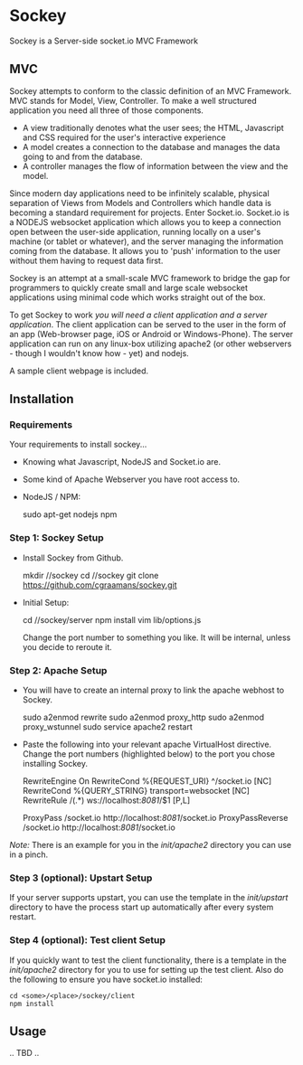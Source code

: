 # Sockey
Sockey is a Server-side socket.io MVC Framework

## MVC
Sockey attempts to conform to the classic definition of an MVC Framework. MVC stands for Model, View, Controller. To make a well structured application you need all three of those components.

- A view traditionally denotes what the user sees; the HTML, Javascript and CSS required for the user's interactive experience
- A model creates a connection to the database and manages the data going to and from the database.
- A controller manages the flow of information between the view and the model.

Since modern day applications need to be infinitely scalable, physical separation of Views from Models and Controllers which handle data is becoming a standard requirement for projects. Enter Socket.io. Socket.io is a NODEJS websocket application which allows you to keep a connection open between the user-side application, running locally on a user's machine (or tablet or whatever), and the server managing the information coming from the database. It allows you to 'push' information to the user without them having to request data first.

Sockey is an attempt at a small-scale MVC framework to bridge the gap for programmers to quickly create small and large scale websocket applications using minimal code which works straight out of the box. 

To get Sockey to work _you will need a client application and a server application_. The client application can be served to the user in the form of an app (Web-browser page, iOS or Android or Windows-Phone). The server application can run on any linux-box utilizing apache2 (or other webservers - though I wouldn't know how - yet) and nodejs.

A sample client webpage is included.

## Installation

### Requirements

Your requirements to install sockey...
  - Knowing what Javascript, NodeJS and Socket.io are.
  - Some kind of Apache Webserver you have root access to.
  - NodeJS / NPM:

    sudo apt-get nodejs npm

### Step 1: Sockey Setup
	
- Install Sockey from Github.

	mkdir <some>/<place>/sockey
	cd <some>/<place>/sockey
    git clone https://github.com/cgraamans/sockey.git  


- Initial Setup:
    
    cd <some>/<place>/sockey/server
    npm install
    vim lib/options.js

    Change the port number to something you like. It will be internal, unless you decide to reroute it.

### Step 2: Apache Setup

- You will have to create an internal proxy to link the apache webhost to Sockey.

    sudo a2enmod rewrite
    sudo a2enmod proxy_http
    sudo a2enmod proxy_wstunnel
    sudo service apache2 restart

- Paste the following into your relevant apache VirtualHost directive. Change the port numbers (highlighted below) to the port you chose installing Sockey.

    RewriteEngine On
    RewriteCond %{REQUEST_URI}  ^/socket.io            [NC]
    RewriteCond %{QUERY_STRING} transport=websocket    [NC]
    RewriteRule /(.*)           ws://localhost:_8081_/$1 [P,L]

    ProxyPass        /socket.io http://localhost:_8081_/socket.io
    ProxyPassReverse /socket.io http://localhost:_8081_/socket.io

_Note:_ There is an example for you in the _init/apache2_ directory you can use in a pinch.

### Step 3 (optional): Upstart Setup

If your server supports upstart, you can use the template in the _init/upstart_ directory to have the process start up automatically after every system restart.

### Step 4 (optional): Test client Setup

If you quickly want to test the client functionality, there is a template in the _init/apache2_ directory for you to use for setting up the test client. Also do the following to ensure you have socket.io installed:

    cd <some>/<place>/sockey/client
    npm install

## Usage

.. TBD ..